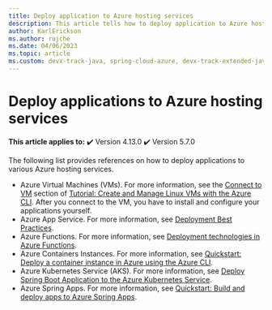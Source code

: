 ```yaml
---
title: Deploy application to Azure hosting services
description: This article tells how to deploy application to Azure hosting services
author: KarlErickson
ms.author: rujche
ms.date: 04/06/2023
ms.topic: article
ms.custom: devx-track-java, spring-cloud-azure, devx-track-extended-java
---
```


# Deploy applications to Azure hosting services

**This article applies to:** ✔️ Version 4.13.0 ✔️ Version 5.7.0

The following list provides references on how to deploy applications to various Azure hosting services.

- Azure Virtual Machines (VMs). For more information, see the [Connect to VM](/azure/virtual-machines/linux/tutorial-manage-vm#connect-to-vm) section of [Tutorial: Create and Manage Linux VMs with the Azure CLI](/azure/virtual-machines/linux/tutorial-manage-vm). After you connect to the VM, you have to install and configure your applications yourself.
- Azure App Service. For more information, see [Deployment Best Practices](/azure/app-service/deploy-best-practices).
- Azure Functions. For more information, see [Deployment technologies in Azure Functions](/azure/azure-functions/functions-deployment-technologies).
- Azure Containers Instances. For more information, see [Quickstart: Deploy a container instance in Azure using the Azure CLI](/azure/container-instances/container-instances-quickstart).
- Azure Kubernetes Service (AKS). For more information, see [Deploy Spring Boot Application to the Azure Kubernetes Service](./deploy-spring-boot-java-app-on-kubernetes.md).
- Azure Spring Apps. For more information, see [Quickstart: Build and deploy apps to Azure Spring Apps](/azure/spring-apps/quickstart-deploy-apps?tabs=Azure-CLI&pivots=programming-language-java).
